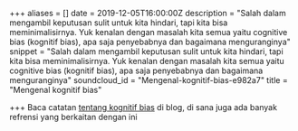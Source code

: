 +++
aliases = []
date = 2019-12-05T16:00:00Z
description = "Salah dalam mengambil keputusan sulit untuk kita hindari, tapi kita bisa meminimalisirnya. Yuk kenalan dengan masalah kita semua yaitu cognitive bias (kognitif bias), apa saja penyebabnya dan bagaimana menguranginya"
snippet = "Salah dalam mengambil keputusan sulit untuk kita hindari, tapi kita bisa meminimalisirnya. Yuk kenalan dengan masalah kita semua yaitu cognitive bias (kognitif bias), apa saja penyebabnya dan bagaimana menguranginya"
soundcloud_id = "Mengenal-kognitif-bias-e982a7"
title = "Mengenal kognitif bias"

+++
Baca catatan [tentang kognitif bias](https://hilman.space/bias/) di blog, di sana juga ada banyak refrensi yang berkaitan dengan ini